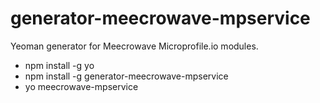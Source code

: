 # generator-meecrowave-mpservice

Yeoman generator for Meecrowave Microprofile.io modules.

- npm install -g yo
- npm install -g generator-meecrowave-mpservice
- yo meecrowave-mpservice 
